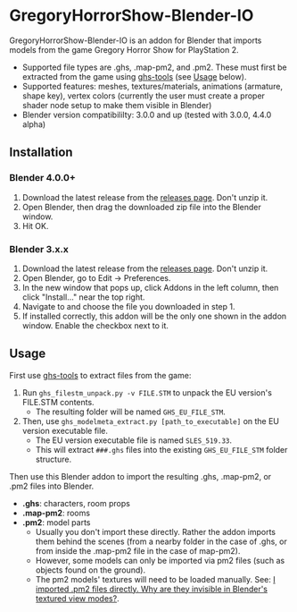 # GregoryHorrorShow-Blender-IO 
GregoryHorrorShow-Blender-IO is an addon for Blender that imports models from the game Gregory Horror Show for PlayStation 2.
- Supported file types are .ghs, .map-pm2, and .pm2. These must first be extracted from the game using [ghs-tools](https://github.com/boringhexi/ghs-tools) (see [Usage](#Usage) below).
- Supported features: meshes, textures/materials, animations (armature, shape key), vertex colors (currently the user must create a proper shader node setup to make them visible in Blender)
- Blender version compatibililty: 3.0.0 and up (tested with 3.0.0, 4.4.0 alpha)

## Installation
### Blender 4.0.0+
1. Download the latest release from the [releases page](https://github.com/boringhexi/blender3d_GregoryHorrorShow/releases). Don't unzip it.
2. Open Blender, then drag the downloaded zip file into the Blender window.
3. Hit OK.
### Blender 3.x.x
1. Download the latest release from the [releases page](https://github.com/boringhexi/blender3d_GregoryHorrorShow/releases). Don't unzip it.
2. Open Blender, go to Edit &rarr; Preferences.
3. In the new window that pops up, click Addons in the left column, then click "Install..." near the top right.
4. Navigate to and choose the file you downloaded in step 1.
5. If installed correctly, this addon will be the only one shown in the addon window. Enable the checkbox next to it.


## Usage
First use [ghs-tools](https://github.com/boringhexi/ghs-tools) to extract files from the game:

1. Run `ghs_filestm_unpack.py -v FILE.STM` to unpack the EU version's FILE.STM contents.
   - The resulting folder will be named `GHS_EU_FILE_STM`.
2. Then, use `ghs_modelmeta_extract.py [path_to_executable]` on the EU version executable file.
   - The EU version executable file is named `SLES_519.33`.
   - This will extract `###.ghs` files into the existing `GHS_EU_FILE_STM` folder structure.

Then use this Blender addon to import the resulting .ghs, .map-pm2, or .pm2 files into Blender.
- **.ghs**: characters, room props
- **.map-pm2**: rooms
- **.pm2**: model parts
  - Usually you don't import these directly. Rather the addon imports them behind the scenes (from a nearby folder in the case of .ghs, or from inside the .map-pm2 file in the case of map-pm2).
  - However, some models can only be imported via pm2 files (such as objects found on the ground).
  - The pm2 models' textures will need to be loaded manually. See: [I imported .pm2 files directly. Why are they invisible in Blender's textured view modes?](https://github.com/boringhexi/blender3d_GregoryHorrorShow/wiki/Problems-and-solutions#i-imported-pm2-files-directly-why-are-they-invisible-in-blenders-textured-view-modes).


